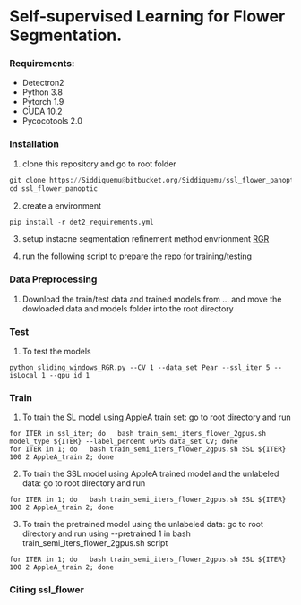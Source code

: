 # Self-supervised Learning for Flower Segmentation.

### Requirements: ###
* Detectron2
* Python 3.8
* Pytorch 1.9
* CUDA 10.2
* Pycocotools 2.0

### Installation ###

1. clone this repository and go to root folder
```python
git clone https://Siddiquemu@bitbucket.org/Siddiquemu/ssl_flower_panoptic.git
cd ssl_flower_panoptic
```
2. create a environment
```python
pip install -r det2_requirements.yml
```

3. setup instacne segmentation refinement method envrionment [RGR](https://bitbucket.org/phil_dias/rgr-public/src/master/)

5. run the following script to prepare the repo for training/testing

<!-- ```python
bash tools/prepare_scripts.sh
``` -->

### Data Preprocessing ###
1. Download the train/test data and trained models from ... and move the dowloaded data and models folder into the root directory


### Test ###
1. To test the models

```
python sliding_windows_RGR.py --CV 1 --data_set Pear --ssl_iter 5 --isLocal 1 --gpu_id 1
```

### Train ###
1. To train the SL model using AppleA train set: go to root directory and run

```
for ITER in ssl_iter; do   bash train_semi_iters_flower_2gpus.sh model_type ${ITER} --label_percent GPUS data_set CV; done
for ITER in 1; do   bash train_semi_iters_flower_2gpus.sh SSL ${ITER} 100 2 AppleA_train 2; done
```
2. To train the SSL model using AppleA trained model and the unlabeled data: go to root directory and run

```
for ITER in 1; do   bash train_semi_iters_flower_2gpus.sh SSL ${ITER} 100 2 AppleA_train 2; done

```
3. To train the pretrained model using the unlabeled data: go to root directory and run using --pretrained 1 in bash train_semi_iters_flower_2gpus.sh script

```
for ITER in 1; do   bash train_semi_iters_flower_2gpus.sh SSL ${ITER} 100 2 AppleA_train 2; done
```
### Citing ssl_flower ###